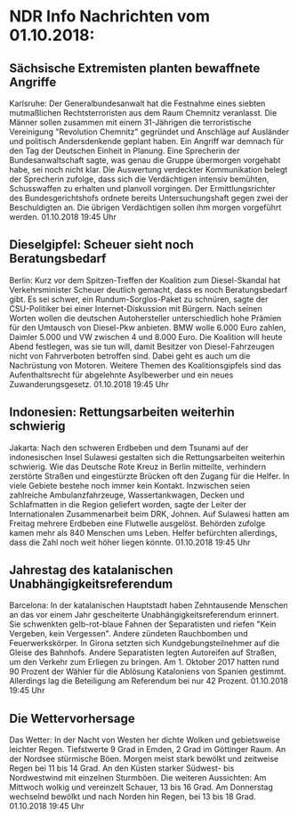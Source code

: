 # NDR Info Nachrichten vom 01.10.2018:


## Sächsische Extremisten planten bewaffnete Angriffe
Karlsruhe: Der Generalbundesanwalt hat die Festnahme eines siebten mutmaßlichen Rechtsterroristen aus dem Raum Chemnitz veranlasst. Die Männer sollen zusammen mit einem 31-Jährigen die terroristische Vereinigung "Revolution Chemnitz" gegründet und Anschläge auf Ausländer und politisch Andersdenkende geplant haben. Ein Angriff war demnach für den Tag der Deutschen Einheit in Planung. Eine Sprecherin der Bundesanwaltschaft sagte, was genau die Gruppe übermorgen vorgehabt habe, sei noch nicht klar. Die Auswertung verdeckter Kommunikation belegt der Sprecherin zufolge, dass sich die Verdächtigen intensiv bemühten, Schusswaffen zu erhalten und planvoll vorgingen. Der Ermittlungsrichter des Bundesgerichtshofs ordnete bereits Untersuchungshaft gegen zwei der Beschuldigten an. Die übrigen Verdächtigen sollen ihm morgen vorgeführt werden. 01.10.2018 19:45 Uhr 

## Dieselgipfel: Scheuer sieht noch Beratungsbedarf
Berlin:	Kurz vor dem Spitzen-Treffen der Koalition zum Diesel-Skandal hat Verkehrsminister Scheuer deutlich gemacht, dass es noch Beratungsbedarf gibt. Es sei schwer, ein Rundum-Sorglos-Paket zu schnüren, sagte der CSU-Politiker bei einer Internet-Diskussion mit Bürgern. Nach seinen Worten wollen die deutschen Autohersteller unterschiedlich hohe Prämien für den Umtausch von Diesel-Pkw anbieten. BMW wolle 6.000 Euro zahlen, Daimler 5.000 und VW zwischen 4 und 8.000 Euro. Die Koalition will heute Abend festlegen, was sie tun will, damit Besitzer von Diesel-Fahrzeugen nicht von Fahrverboten betroffen sind. Dabei geht es auch um die Nachrüstung von Motoren. Weitere Themen des Koalitionsgipfels sind das Aufenthaltsrecht für abgelehnte Asylbewerber und ein neues Zuwanderungsgesetz. 01.10.2018 19:45 Uhr 

## Indonesien: Rettungsarbeiten weiterhin schwierig
Jakarta: Nach den schweren Erdbeben und dem Tsunami auf der indonesischen Insel Sulawesi gestalten sich die Rettungsarbeiten weiterhin schwierig. Wie das Deutsche Rote Kreuz in Berlin mitteilte, verhindern zerstörte Straßen und eingestürzte Brücken oft den Zugang für die Helfer. In viele Gebiete bestehe noch immer kein Kontakt. Inzwischen seien zahlreiche Ambulanzfahrzeuge, Wassertankwagen, Decken und Schlafmatten in die Region geliefert worden, sagte der Leiter der Internationalen Zusammenarbeit beim DRK, Johnen. Auf Sulawesi hatten am Freitag mehrere Erdbeben eine Flutwelle ausgelöst. Behörden zufolge kamen mehr als 840 Menschen ums Leben. Helfer befürchten allerdings, dass die Zahl noch weit höher liegen könnte. 01.10.2018 19:45 Uhr 

## Jahrestag des katalanischen  Unabhängigkeitsreferendum
Barcelona: In der katalanischen Hauptstadt haben Zehntausende Menschen an das vor einem Jahr gescheiterte Unabhängigkeitsreferendum erinnert. Sie schwenkten gelb-rot-blaue Fahnen der Separatisten und riefen "Kein Vergeben, kein Vergessen". Andere zündeten Rauchbomben und Feuerwerkskörper. In Girona setzten sich Kundgebungsteilnehmer auf die Gleise des Bahnhofs. Andere Separatisten legten Autoreifen auf Straßen, um den Verkehr zum Erliegen zu bringen. Am 1. Oktober 2017 hatten rund 90 Prozent der Wähler für die Ablösung Kataloniens von Spanien gestimmt. Allerdings lag die Beteiligung am Referendum bei nur 42 Prozent. 01.10.2018 19:45 Uhr 

## Die Wettervorhersage
Das Wetter: In der Nacht von Westen her dichte Wolken und gebietsweise leichter Regen. Tiefstwerte 9 Grad in Emden, 2 Grad im Göttinger Raum. An der Nordsee stürmische Böen. Morgen meist stark bewölkt und zeitweise Regen bei 11 bis 14 Grad. An den Küsten starker Südwest- bis Nordwestwind mit einzelnen Sturmböen. Die weiteren Aussichten: Am Mittwoch wolkig und vereinzelt Schauer, 13 bis 16 Grad. Am Donnerstag wechselnd bewölkt und nach Norden hin Regen, bei 13 bis 18 Grad. 01.10.2018 19:45 Uhr 
